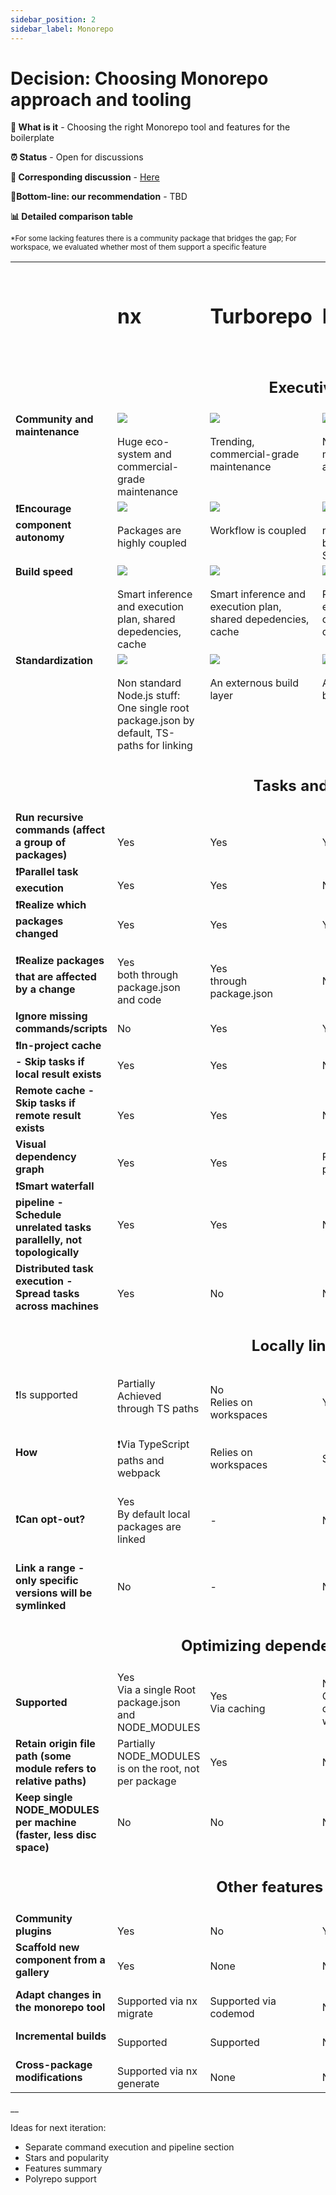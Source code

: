 ```yaml
---
sidebar_position: 2
sidebar_label: Monorepo
---
```


# Decision: Choosing **Monorepo** approach and tooling

**📔 What is it** - Choosing the right Monorepo tool and features for the boilerplate

**⏰ Status** - Open for discussions

**📁 Corresponding discussion** - [Here](https://github.com/practicajs/practica/issues/80)

**🎯Bottom-line: our recommendation** - TBD

**📊 Detailed comparison table**

<small>*For some lacking features there is a community package that bridges the gap; For workspace, we evaluated whether most of them support a specific feature</small>

<table valign="top">
  <tr>
    <td></td>
    <td><h1>nx</h1></td>
    <td><h1>Turborepo</h1></td>
    <td><h1>Lerna</h1></td>
    <td><h1>workspace (npm, yarn, pnpm)</h1></td>
  </tr>
  <tr>
    <td colspan="5" align="center"><h2>Executive Summary</h2></td>
  </tr>
  <tr valign="top">
    <td><b>Community and maintenance</b></td>
    <td><img src="https://raw.githubusercontent.com/practicajs/practica/main/docs/static/img/docs/decisions/full.png"/><br/><br/>Huge eco-system and commercial-grade maintenance</td>
    <td><img src="https://raw.githubusercontent.com/practicajs/practica/main/docs/static/img/docs/decisions/full.png"/><br/><br/>Trending, commercial-grade maintenance</td>
    <td>
      <img src="https://raw.githubusercontent.com/practicajs/practica/main/docs/static/img/docs/decisions/partial.png"/><br/><br/>Not maintained anymore</td>
    <td><img src="https://raw.githubusercontent.com/practicajs/practica/main/docs/static/img/docs/decisions/almost-full.png"/><br/><br/>Solid</td>
  </tr>
  <tr valign="top">
    <td><b>❗Encourage component autonomy</b></td>
    <td><img src="https://raw.githubusercontent.com/practicajs/practica/main/docs/static/img/docs/decisions/partial.png"/><br/><br/>Packages are highly coupled</td>
    <td><img src="https://raw.githubusercontent.com/practicajs/practica/main/docs/static/img/docs/decisions/almost-full.png"/><br/><br/>Workflow is coupled</td>
    <td><img src="https://raw.githubusercontent.com/practicajs/practica/main/docs/static/img/docs/decisions/almost-full.png"/><br/><br/>npm link bypasses the SemVer</td>
    <td>
      <img src="https://raw.githubusercontent.com/practicajs/practica/main/docs/static/img/docs/decisions/full.png"/><br/><br/>Minor concern: shared NODE_MODULES on the root</td>
  </tr>
  <tr valign="top">
    <td><b>Build speed</b></td>
    <td><img src="https://raw.githubusercontent.com/practicajs/practica/main/docs/static/img/docs/decisions/full.png"/><br/><br/>Smart inference and execution plan, shared depedencies, cache</td>
    <td><img src="https://raw.githubusercontent.com/practicajs/practica/main/docs/static/img/docs/decisions/full.png"/><br/><br/>Smart inference and execution plan, shared depedencies, cache</td>
    <td><img src="https://raw.githubusercontent.com/practicajs/practica/main/docs/static/img/docs/decisions/partial.png"/><br/><br/>Parallel tasks execution, copied dependencies</td>
    <td>
      <img src="https://raw.githubusercontent.com/practicajs/practica/main/docs/static/img/docs/decisions/partial.png"/><br/><br/>Shared depedencies</td>
  </tr>
    <tr valign="top">
      <td><b>Standardization</b></td>
    <td><img src="https://raw.githubusercontent.com/practicajs/practica/main/docs/static/img/docs/decisions/partial.png"/><br/><br/>Non standard Node.js stuff: One single root package.json by default, TS-paths for linking</td>
    <td><img src="https://raw.githubusercontent.com/practicajs/practica/main/docs/static/img/docs/decisions/full.png"/><br/><br/>An externous build layer</td>
    <td><img src="https://raw.githubusercontent.com/practicajs/practica/main/docs/static/img/docs/decisions/full.png"/><br/><br/>An externous build layer</td>
    <td>
      <img src="https://raw.githubusercontent.com/practicajs/practica/main/docs/static/img/docs/decisions/full.png"/><br/><br/>An externous package centralizer</td>
  </tr>
    <tr>
    <td class="tg-ho3n" colspan="5" align="center"><h2>Tasks and build pipeline</h2></td>
  </tr>
  <tr>
    <td><b>Run recursive commands (affect a group of packages)</b></td>
    <td><br/>Yes</td>
    <td><br/>Yes</td>
    <td><br/>Yes</td>
    <td><br/>Yes</td>
  </tr>
  <tr>
    <td><b>❗️Parallel task execution</b></td>
    <td><br/>Yes</td>
    <td><br/>Yes</td>
    <td><br/>No</td>
    <td><br/>Yes* (Yarn & Pnpm)</td>
  </tr>
    <tr>
    <td><b>❗️Realize which packages changed</b></td>
    <td><br/>Yes</td>
    <td><br/>Yes</td>
    <td><br/>Yes</td>
    <td><br/>No</td>
  </tr>
    <tr>
    <td><b>❗️Realize packages that are affected by a change</b></td>
    <td><br/>Yes<br/>both through package.json and code</td>
    <td><br/>Yes<br/>through package.json</td>
    <td><br/>None</td>
    <td><br/>None</td>
  </tr>
  <tr>
    <td><b>Ignore missing commands/scripts</b></td>
    <td><br/>No</td>
    <td><br/>Yes</td>
    <td><br/>Yes</td>
    <td><br/>Yes</td>
  </tr>
  <tr>
    <td><b>❗️In-project cache - Skip tasks if local result exists</b></td>
    <td><br/>Yes</td>
    <td><br/>Yes</td>
    <td><br/>No</td>
    <td><br/>No</td>
  </tr>
  <tr>
    <td><b>Remote cache - Skip tasks if remote result exists</b></td>
    <td><br/>Yes</td>
    <td><br/>Yes</td>
    <td><br/>No</td>
    <td><br/>No</td>
  </tr>
    <tr>
      <td><b>Visual dependency graph</b></td>
    <td><br/>Yes</td>
    <td><br/>Yes</td>
    <td><br/>Partially, via plugin</td>
    <td><br/>No</td>
  </tr>
  <tr>
    <td><b>❗️Smart waterfall pipeline - Schedule unrelated tasks parallelly, not topologically</b></td>
    <td><br/>Yes</td>
    <td><br/>Yes</td>
    <td><br/>No</td>
    <td><br/>No</td>
  </tr>
  <tr>
    <td><b>Distributed task execution - Spread tasks across machines</b></td>
    <td><br/>Yes</td>
    <td><br/>No</td>
    <td><br/>No</td>
    <td><br/>No</td>
  </tr>
  <tr>
    <td class="tg-ho3n" colspan="5" align="center"><h2>Locally linking packages</h2></td>
  </tr>
  <tr>
    <td>❗️Is supported</td>
    <td>Partially<br/>Achieved through TS paths</td>
    <td><br/>No<br/>Relies on workspaces</td>
    <td><br/>Yes</td>
    <td><br/>Yes</td>
  </tr>
  <tr>
    <td><b>How</b></td>
    <td><br/>❗️Via TypeScript paths and webpack</td>
    <td><br/>Relies on workspaces</td>
    <td><br/>Symlink</td>
    <td><br/>Symlink</td>
  </tr>
   <tr>
     <td><b>❗️Can opt-out?</b></td>
    <td>Yes<br/>By default local packages are linked</td>
    <td>-</td>
    <td>No</td>
    <td>Partially<br/>Pnpm allows prefering remote packages, Yarn has a [focused package](https://classic.yarnpkg.com/blog/2018/05/18/focused-workspaces/) option which only works per a single package</td>
  </tr>
     <tr>
     <td><b>Link a range - only specific versions will be symlinked</b></td>
    <td>No</td>
    <td>-</td>
    <td>No</td>
    <td>Some<br/>Yarn and Pnpm allows workspace versioning</td>
  </tr>
  <tr>
    <td class="tg-ho3n" colspan="5" align="center"><h2>Optimizing dependencies installation speed</h2></td>
  </tr>
  <tr>
    <td><b>Supported</b></td>
    <td>Yes<br/>Via a single Root package.json and NODE_MODULES</td>
    <td>Yes<br/>Via caching</td>
    <td>No<br/>Can be used on top of yarn workspace</td>
    <td>Yes<br/>Via single node_modules folder</td>
  </tr>
  <tr>
    <td><b>Retain origin file path (some module refers to relative paths)</b></td>
    <td>Partially<br/>NODE_MODULES is on the root, not per package</td>
    <td>Yes</td>
    <td>Not relevant</td>
    <td>Partially<br>Pnpm uses hard link instead of symlinks</td>
  </tr>
  <tr>
    <td><b>Keep single NODE_MODULES per machine (faster, less disc space)</b></td>
    <td>No<br/></td>
    <td>No</td>
    <td>No</td>
    <td>Partially<br>Pnpm supports this</td>
  </tr>
  <tr>
    <td class="tg-ho3n" colspan="5" align="center"><h2>Other features and considerations</h2></td>
  </tr>
   <tr>
     <td><b>Community plugins</b></td>
    <td><br/>Yes</td>
    <td><br/>No</td>
    <td><br/>Yes</td>
    <td><br/>Yes</td>
  </tr>
  <tr>
    <td><b>Scaffold new component from a gallery</b></td>
    <td><br/>Yes</td>
    <td><br/>None</td>
    <td><br/>None</td>
    <td><br/>None</td>
  </tr>
  <tr>
    <td><b>Adapt changes in the monorepo tool</b></td>
    <td><br/>Supported via nx migrate</td>
    <td><br/>Supported via codemod</td>
    <td><br/>None</td>
    <td><br/>None</td>
  </tr>
  <tr>
    <td><b>Incremental builds</b></td>
    <td><br/>Supported</td>
    <td><br/>Supported</td>
    <td><br/>None</td>
    <td><br/>None</td>
  </tr>
  <tr>
    <td><b>Cross-package modifications</b></td>
    <td><br/>Supported via nx generate</td>
    <td><br/>None</td>
    <td><br/>None</td>
    <td><br/>None</td>
  </tr>
</table>

__

Ideas for next iteration:
- Separate command execution and pipeline section
- Stars and popularity
- Features summary
- Polyrepo support

